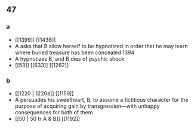 ## 47
### a
- [[1399]] [[1436]] 
- A asks that B allow herself to be hypnotized in order that he may learn where buried treasure has been concealed 1394
- A hypnotizes B, and B dies of psychic shock
- [[53]] [[633]] [[1262]] 

### b
- [[1220 | 1220a]] [[1159]] 
- A persuades his sweetheart, B, to assume a fictitious character for the purpose of acquiring gain by transgression—with unhappy consequences for both of them
- [[50 | 50 tr A &amp; B]] [[1192]] 

